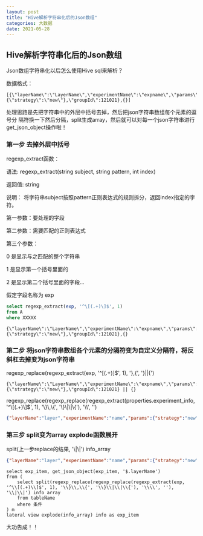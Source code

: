 ```yaml
---
layout: post
title: "Hive解析字符串化后的Json数组"
categories: 大数据
date: 2021-05-28
---
```


## Hive解析字符串化后的Json数组

Json数组字符串化以后怎么使用Hive sql来解析？

数据格式：

```aspectj
[{\"layerName\":\"LayerName\",\"experimentName\":\"expname\",\"params\":{\"strategy\":\"new\"},\"groupId\":121021},{}]
```
处理思路是先把字符串中的外层中括号去掉，然后把json字符串数组每个元素的逗号分
隔符换一下然后分隔，split生成array，然后就可以对每一个json字符串进行get_json_object操作啦！

### 第一步 去掉外层中括号

regexp_extract函数：

语法:    regexp_extract(string subject,  string pattern,  int index)

返回值: string

说明：  将字符串subject按照pattern正则表达式的规则拆分，返回index指定的字符。

第一参数：要处理的字段

第二参数：需要匹配的正则表达式

第三个参数：

0 是显示与之匹配的整个字符串

1 是显示第一个括号里面的

2 是显示第二个括号里面的字段...

假定字段名称为 exp 

```sql
select regexp_extract(exp, '^\[(.+)\]$', 1) 
from A
where XXXXX
```

```
{\"layerName\":\"LayerName\",\"experimentName\":\"expname\",\"params\":{\"strategy\":\"new\"},\"groupId\":121021},{}
```

### 第二步 将json字符串数组各个元素的分隔符变为自定义分隔符，将反斜杠去掉变为json字符串


regexp_replace(regexp_extract(exp, '^\[(.+)\]$', 1), '\}\,\{', '\}\|\|\{')

```
{\"layerName\":\"LayerName\",\"experimentName\":\"expname\",\"params\":{\"strategy\":\"new\"},\"groupId\":121021} || {}
```

regexp_replace(regexp_replace(regexp_extract(properties.experiment_info, '^\\[(.+)\\]$', 1), '\\}\\,\\{', '\\}\\|\\|\\{'), '\\\\', '')

```json
{"layerName":"layer","experimentName":"name","params":{"strategy":"new"},"groupId":121021} || {} || {}
```

### 第三步 split变为array explode函数展开

split(上一步replace的结果, '\\|\\|') info_array

```json
{"layerName":"layer","experimentName":"name","params":{"strategy":"new"},"groupId":121021}	{}  {}
```

```hiveql
select exp_item, get_json_object(exp_item, '$.layerName')
from (
    select split(regexp_replace(regexp_replace(regexp_extract(exp, '^\\[(.+)\\]$', 1), '\\}\\,\\{', '\\}\\|\\|\\{'), '\\\\', ''), '\\|\\|') info_array
    from tableName
    where 条件
) m
lateral view explode(info_array) info as exp_item
```

大功告成！！




